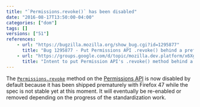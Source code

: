 ```yaml
---
title: "`Permissions.revoke()` has been disabled"
date: "2016-08-17T13:50:00-04:00"
categories: ["dom"]
tags: []
versions: ["51"]
references:
    - url: "https://bugzilla.mozilla.org/show_bug.cgi?id=1295877"
      title: "Bug 1295877 - Put Permissions API .revoke() behind a pref"
    - url: "https://groups.google.com/d/topic/mozilla.dev.platform/x6XgGCoXUw0/discussion"
      title: "Intent to put Permission API's .revoke() method behind a pref"
---
```

The [`Permissions.revoke`](https://developer.mozilla.org/en-US/docs/Web/API/Permissions/revoke) method on the [Permissions API](https://developer.mozilla.org/en-US/docs/Web/API/Permissions_API) is now disabled by default because it has been shipped prematurely with Firefox 47 while the spec is not stable yet at this moment. It will eventually be re-enabled or removed depending on the progress of the standardization work.
